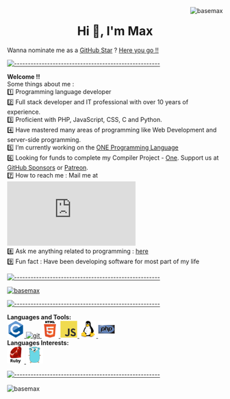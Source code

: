 <img align ="right" src="https://komarev.com/ghpvc/?username=basemax&label=Profile%20views&color=0e75b6&style=flat" alt="basemax">
<h1 align="center">Hi 👋, I'm Max</h1>

Wanna nominate me as a <a href="https://stars.github.com/">GitHub Star</a> ? <a href="https://stars.github.com/nominate/">Here you go !!</a>

[![-----------------------------------------------------](
https://raw.githubusercontent.com/andreasbm/readme/master/assets/lines/aqua.png)](https://github.com/BaseMax?tab=repositories)

<b>Welcome !! </b><br/>
Some things about me :<br/>
:one: Programming language developer<br/>
:two: Full stack developer and IT professional with over 10 years of experience.<br/>
:three: Proficient with PHP, JavaScript, CSS, C and Python.<br/> 
:four: Have mastered many areas of programming like Web Development and server-side programming.<br/>
:five: I’m currently working on the <a href="https://github.com/One-Language">ONE Programming Language</a><br/> 
:six: Looking for funds to complete my Compiler Project - <a href="https://github.com/One-Language/">One</a>. Support us at <a href="https://github.com/sponsors/One-Language">GitHub Sponsors</a> or <a href="https://www.patreon.com/onelanguage">Patreon</a>.<br/>
:seven: How to reach me : Mail me at ![](https://chxo.com/labelgen/labelgen.php?textval=+maxbasecode%40gmail.com&font=ARIAL.TTF&size=12&bgcolor=%23ffffff&textcolor=%23000000&submit=create+image)<br/>
:eight: Ask me anything related to programming : <a href="https://github.com/BaseMax/BaseMax/issues/new?assignees=&labels=question&template=custom.md&title=Question%3A+%5BYour-Title%5D">here</a><br/> 
:nine: Fun fact : Have been developing software for most part of my life

[![-----------------------------------------------------](
https://raw.githubusercontent.com/andreasbm/readme/master/assets/lines/aqua.png)](https://github.com/BaseMax?tab=repositories)

<a href="https://github.com/BaseMax?tab=repositories"><img src="https://github-profile-trophy.vercel.app/?username=basemax&column=8&margin-w=15&margin-h=15" alt="basemax"></a>

[![-----------------------------------------------------](
https://raw.githubusercontent.com/andreasbm/readme/master/assets/lines/aqua.png)](https://github.com/BaseMax?tab=repositories)

<b>Languages and Tools:</b><br/>
<a href="https://www.cprogramming.com/" target="_blank"> <img src="https://raw.githubusercontent.com/devicons/devicon/master/icons/c/c-original.svg" alt="c" width="40" height="40"/> </a> <a href="https://git-scm.com/" target="_blank"> <img src="https://www.vectorlogo.zone/logos/git-scm/git-scm-icon.svg" alt="git" width="40" height="40"/> </a> <a href="https://www.w3.org/html/" target="_blank"> <img src="https://raw.githubusercontent.com/devicons/devicon/master/icons/html5/html5-original-wordmark.svg" alt="html5" width="40" height="40"/> </a> <a href="https://developer.mozilla.org/en-US/docs/Web/JavaScript" target="_blank"> <img src="https://raw.githubusercontent.com/devicons/devicon/master/icons/javascript/javascript-original.svg" alt="javascript" width="40" height="40"/> </a> <a href="https://www.linux.org/" target="_blank"> <img src="https://raw.githubusercontent.com/devicons/devicon/master/icons/linux/linux-original.svg" alt="linux" width="40" height="40"/> </a> <a href="https://www.php.net" target="_blank"> <img src="https://raw.githubusercontent.com/devicons/devicon/master/icons/php/php-original.svg" alt="php" width="40" height="40"/> </a>
<br>
<b>Languages Interests:</b><br/>
<a href="https://www.ruby-lang.org/" target="_blank"> <img src="https://raw.githubusercontent.com/devicons/devicon/master/icons/ruby/ruby-original-wordmark.svg" alt="c" width="40" height="40"/> </a> <a href="https://golang.org/" target="_blank">  <img src="https://raw.githubusercontent.com/devicons/devicon/master/icons/go/go-original.svg" alt="c" width="40" height="40"/> </a>

[![-----------------------------------------------------](
https://raw.githubusercontent.com/andreasbm/readme/master/assets/lines/aqua.png)](https://github.com/BaseMax?tab=repositories)

<img align="center" src="https://github-readme-stats.vercel.app/api?username=basemax&show_icons=true&locale=en" alt="basemax">
